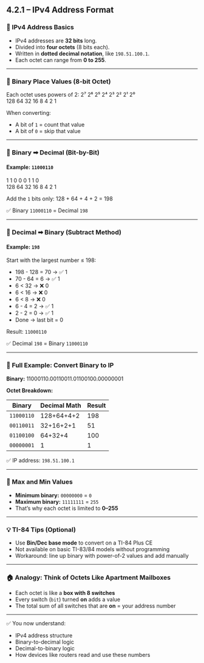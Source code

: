 ## 4.2.1 – IPv4 Address Format

### 🧱 IPv4 Address Basics

- IPv4 addresses are **32 bits** long.
- Divided into **four octets** (8 bits each).
- Written in **dotted decimal notation**, like `198.51.100.1`.
- Each octet can range from **0 to 255**.

---

### 🧱 Binary Place Values (8-bit Octet)

Each octet uses powers of 2:
2⁷ 2⁶ 2⁵ 2⁴ 2³ 2² 2¹ 2⁰  
128 64 32 16 8 4 2 1

When converting:
- A bit of `1` = count that value
- A bit of `0` = skip that value

---

### 🔄 Binary ➡ Decimal (Bit-by-Bit)

#### Example: `11000110`
1 1 0 0 0 1 1 0  
128 64 32 16 8 4 2 1

Add the `1` bits only:
128 + 64 + 4 + 2 = 198

✅ Binary `11000110` = Decimal `198`

---

### 🔄 Decimal ➡ Binary (Subtract Method)

#### Example: `198`

Start with the largest number ≤ 198:

- 198 - 128 = 70 → ✅ 1
- 70 - 64 = 6   → ✅ 1
- 6 < 32 → ❌ 0
- 6 < 16 → ❌ 0
- 6 < 8  → ❌ 0
- 6 - 4 = 2   → ✅ 1
- 2 - 2 = 0   → ✅ 1
- Done → last bit = 0

Result: `11000110`

✅ Decimal `198` = Binary `11000110`

---

### 🧪 Full Example: Convert Binary to IP

**Binary:**
11000110.00110011.01100100.00000001

**Octet Breakdown:**

| Binary         | Decimal Math               | Result |
|----------------|----------------------------|--------|
| `11000110`     | 128+64+4+2                 | 198    |
| `00110011`     | 32+16+2+1                  | 51     |
| `01100100`     | 64+32+4                    | 100    |
| `00000001`     | 1                          | 1      |

✅ IP address: `198.51.100.1`

---

### 📌 Max and Min Values

- **Minimum binary:** `00000000` = `0`
- **Maximum binary:** `11111111` = `255`
- That’s why each octet is limited to **0–255**

---

### 💡 TI-84 Tips (Optional)

- Use **Bin/Dec base mode** to convert on a TI-84 Plus CE
- Not available on basic TI-83/84 models without programming
- Workaround: line up binary with power-of-2 values and add manually

---

### 🏠 Analogy: Think of Octets Like Apartment Mailboxes

- Each octet is like a **box with 8 switches**
- Every switch (`bit`) turned **on** adds a value
- The total sum of all switches that are **on** = your address number

---

✅ You now understand:
- IPv4 address structure  
- Binary-to-decimal logic  
- Decimal-to-binary logic  
- How devices like routers read and use these numbers  




